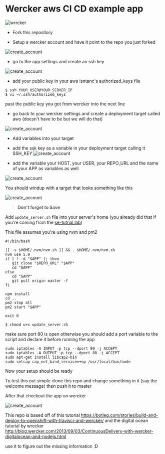 # Wercker aws CI CD example app


![wrrcker](./guide_images/wercker.png)

- Fork this repository

- Setup a wercker account and have it point to the repo you just forked

![create_account](./guide_images/create_app.png)

- go to the app settings and create an ssh key

![create_account](./guide_images/create_ssh.png)

- add your public key in your aws isntanc's authorized_keys file

```
$ ssh YOUR_USER@YOUR_SERVER_IP
$ vi ~/.ssh/authorized_keys
```

past the public key you got from wercker into the next line

- go back to your wercker settings and create a deployment target called aws (doesn't have to be but we will do that)

![create_account](./guide_images/create_target.png)

- Add variables into your target

- add the ssk key as a variable in your deployment target calling it SSH_KEY
![create_account](./guide_images/add_ssh.png)

- add the variable your HOST, your USER, your REPO_URL and the name of your APP as variables as well

![create_account](./guide_images/add_variable.png)

You should windup with a target that looks something like this

![create_account](./guide_images/variables.png)

> __Don't forget to Save__

Add `update_server.sh` file into your server's home (you already did that if you're coming from the [se-tutrial lab](https://github.com/amrdraz/se-tutorial/blob/master/lab-7.md))

This file assumes you're using nvm and pm2

```
#!/bin/bash

[[ -s $HOME/.nvm/nvm.sh ]] && . $HOME/.nvm/nvm.sh
nvm use 5.9
if [ ! -d "$APP" ]; then
   git clone "$REPO_URL" "$APP"
   cd "$APP"
else
   cd "$APP"
   git pull origin master -f
fi

npm install
cd ..
pm2 stop all
pm2 start "$APP"

exit 0
```

```
$ chmod u+x update_server.sh
```

make sure port 80 is open otherwise you should add a port variable to the script and declare it before running the app

```
sudo iptables -A INPUT -p tcp --dport 80 -j ACCEPT
sudo iptables -A OUTPUT -p tcp --dport 80 -j ACCEPT
sudo apt-get install libcap2-bin
sudo setcap cap_net_bind_service=+ep /usr/local/bin/node
```

Now your setup should be ready

To test this out simple clone this repo and change something in it (say the welcome message) then push it to master

After that checkout the app on wercker

![create_account](./guide_images/building.png)

This repo is based off of this tutorial https://botleg.com/stories/build-and-deploy-to-openshift-with-travisci-and-wercker/
and the digital ocean tutorial by wrecker http://blog.wercker.com/2013/09/03/ContinuousDelivery-with-wercker-digitalocean-and-nodejs.html

use it to figure out the missing information :D